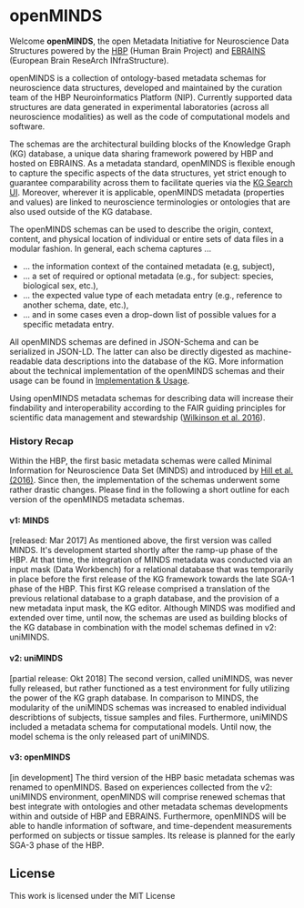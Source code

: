 # openMINDS
Welcome **openMINDS**, the open Metadata Initiative for Neuroscience Data Structures powered by the [HBP](https://www.humanbrainproject.eu/en/) (Human Brain Project) and [EBRAINS](https://ebrains.eu/) (European Brain ReseArch INfraStructure).

openMINDS is a collection of ontology-based metadata schemas for neuroscience data structures, developed and maintained by the curation team of the HBP Neuroinformatics Platform (NIP). Currently supported data structures are data generated in experimental laboratories (across all neuroscience modalities) as well as the code of computational models and software. 

The schemas are the architectural building blocks of the Knowledge Graph (KG) database, a unique data sharing framework powered by HBP and hosted on EBRAINS. As a metadata standard, openMINDS is flexible enough to capture the specific aspects of the data structures, yet strict enough to guarantee comparability across them to facilitate queries via the [KG Search UI](https://kg.ebrains.eu/search). Moreover, wherever it is applicable, openMINDS metadata (properties and values) are linked to neuroscience terminologies or ontologies that are also used outside of the KG database. 

The openMINDS schemas can be used to describe the origin, context, content, and physical location of individual or entire sets of data files in a modular fashion. In general, each schema captures ...
* ... the information context of the contained metadata (e.g, subject), 
* ... a set of required or optional metadata (e.g., for subject: species, biological sex, etc.), 
* ... the expected value type of each metadata entry (e.g., reference to another schema, date, etc.), 
* ... and in some cases even a drop-down list of possible values for a specific metadata entry.

All openMINDS schemas are defined in JSON-Schema and can be serialized in JSON-LD. The latter can also be directly digested as machine-readable data descriptions into the database of the KG. More information about the technical implementation of the openMINDS schemas and their usage can be found in [Implementation & Usage](https://github.com/HumanBrainProject/openMINDS/wiki/Implementation-&-Usage).

Using openMINDS metadata schemas for describing data will increase their findability and interoperability according to the FAIR guiding principles for scientific data management and stewardship ([Wilkinson et al. 2016](https://doi.org/10.1038/sdata.2016.18)).

### History Recap
Within the HBP, the first basic metadata schemas were called Minimal Information for Neuroscience Data Set (MINDS) and introduced by [Hill et al. (2016)](https://doi.org/10.1038/nrn.2016.134). Since then, the implementation of the schemas underwent some rather drastic changes. Please find in the following a short outline for each version of the openMINDS metadata schemas.

#### v1: MINDS
[released: Mar 2017] As mentioned above, the first version was called MINDS. It's development started shortly after the ramp-up phase of the HBP. At that time, the integration of MINDS metadata was conducted via an input mask (Data Workbench) for a relational database that was temporarily in place before the first release of the KG framework towards the late SGA-1 phase of the HBP. This first KG release comprised a translation of the previous relational database to a graph database, and the provision of a new metadata input mask, the KG editor. Although MINDS was modified and extended over time, until now, the schemas are used as building blocks of the KG database in combination with the model schemas defined in v2: uniMINDS.

#### v2: uniMINDS
[partial release: Okt 2018] The second version, called uniMINDS, was never fully released, but rather functioned as a test environment for fully utilizing the power of the KG graph database. In comparison to MINDS, the modularity of the uniMINDS schemas was increased to enabled individual describtions of subjects, tissue samples and files. Furthermore, uniMINDS included a metadata schema for computational models. Until now, the model schema is the only released part of uniMINDS.

#### v3: openMINDS
[in development] The third version of the HBP basic metadata schemas was renamed to openMINDS. Based on experiences collected from the v2: uniMINDS environment, openMINDS will comprise renewed schemas that best integrate with ontologies and other metadata schemas developments within and outside of HBP and EBRAINS. Furthermore, openMINDS will be able to handle information of software, and time-dependent measurements performed on subjects or tissue samples. Its release is planned for the early SGA-3 phase of the HBP.

## License
This work is licensed under the MIT License

